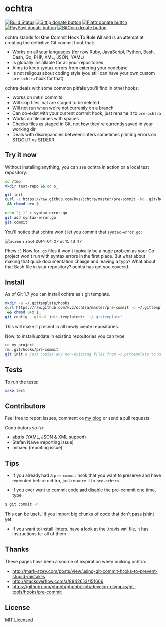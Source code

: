 # ochtra

<!-- badges/ -->
[![Build Status](https://secure.travis-ci.org/kvz/ochtra.png?branch=master)](http://travis-ci.org/kvz/ochtra "Check this project's build status on TravisCI") 
[![Gittip donate button](http://img.shields.io/gittip/kvz.png)](https://www.gittip.com/kvz/ "Sponsor the development of ochtra via Gittip")
[![Flattr donate button](http://img.shields.io/flattr/donate.png?color=yellow)](https://flattr.com/submit/auto?user_id=kvz&url=https://github.com/kvz/ochtra&title=ochtra&language=&tags=github&category=software "Sponsor the development of ochtra via Flattr")
[![PayPayl donate button](http://img.shields.io/paypal/donate.png?color=yellow)](https://www.paypal.com/cgi-bin/webscr?cmd=_donations&business=kevin%40vanzonneveld%2enet&lc=NL&item_name=Open%20source%20donation%20to%20Kevin%20van%20Zonneveld&currency_code=USD&bn=PP-DonationsBF%3abtn_donate_SM%2egif%3aNonHosted "Sponsor the development of ochtra via Paypal")
[![BitCoin donate button](http://img.shields.io/bitcoin/donate.png?color=yellow)](https://coinbase.com/checkouts/19BtCjLCboRgTAXiaEvnvkdoRyjd843Dg2 "Sponsor the development of ochtra via BitCoin")
<!-- /badges -->

ochtra stands for
**O**ne
**C**ommit
**H**ook
**T**o
**R**ule
**A**ll
and is an attempt at creating the definitive Git commit hook that:

 - Works on all your languages (for now Ruby, JavaScript, Python, Bash, Dash, Go, PHP, XML, JSON, YAML)
 - Is globally installable for all your repositories
 - Aims to keep syntax errors from entering your codebase
 - Is not religous about coding style (you still can have your own custom `pre-ochtra` hook for that)

ochtra deals with some common pitfalls you'll find in other hooks:

 - Works on initial commits
 - Will skip files that are staged to be deleted
 - Will not run when we're not currently on a branch
 - Can co-exist with your current commit hook, just rename it to `pre-ochtra`
 - Works on filenames with spaces
 - Checks files as staged in Git, not how they're currently saved in your working dir
 - Deals with discrepancies between linters sometimes printing errors on STDOUT vs STDERR

## Try it now

Without installing anything, you can see ochtra in action on a local test repository:

```bash
cd /tmp
mkdir test-repo && cd $_

git init
curl -s https://raw.github.com/kvz/ochtra/master/pre-commit -ko .git/hooks/pre-commit \
 && chmod u+x $_

echo ";-)" > syntax-error.go
git add syntax-error.go
git commit
```

You'll notice that ochtra won't let you commit that `syntax-error.go`:

![screen shot 2014-01-07 at 15 18 47](https://f.cloud.github.com/assets/26752/1859626/b1b5d4ac-77a6-11e3-9434-0d1485bfd13f.png)

Phew : ) Now for `.go` files it won't typically be a huge problem as your Go project won't run with syntax errors in the first place. But what about making that quick documentation change and leaving a typo? What about that Bash file in your repository? ochtra has got you covered.

## Install

As of Git 1.7 you can install ochtra as a git template.

```bash
mkdir -p ~/.gittemplate/hooks
curl https://raw.github.com/kvz/ochtra/master/pre-commit -o ~/.gittemplate/hooks/pre-commit \
 && chmod u+x $_
git config --global init.templatedir '~/.gittemplate'
```

This will make it present in all newly create repositories.

Now, to install/update in existing repositories you can type

```bash
cd my-project
rm .git/hooks/pre-commit
git init # just copies any non-existing files from ~/.gittemplate to current repo
```

## Tests

To run the tests:

```bash
make test
```

## Contributors

Feel free to report issues, comment on [my blog](http://kvz.io/blog/2013/12/29/one-git-commit-hook-to-rule-them-all/) or send a pull requests.

Contributors so far:

- [abtris](https://github.com/abtris) (YAML, JSON & XML support)
- Stefan Näwe (reporting issue)
- mihaeu (reporting issue)

## Tips

- If you already had a `pre-commit` hook that you want to preserve and have
executed before ochtra, just rename it to `pre-ochtra`.

- If you ever want to commit code and disable the pre-commit one time, type

```bash
$ git commit -n
```

This can be useful if you import big chunks of code that don't pass jshint yet.

- If you want to install linters, have a look
at the [.travis.yml](.travis.yml) file, it has instructions for all of them

## Thanks

These pages have been a source of inspiration when building ochtra:

- <http://mark-story.com/posts/view/using-git-commit-hooks-to-prevent-stupid-mistakes>
- <http://stackoverflow.com/a/8842663/151666>
- <https://github.com/phpbb/phpbb/blob/develop-olympus/git-tools/hooks/pre-commit>

## License

[MIT Licensed](LICENSE)
